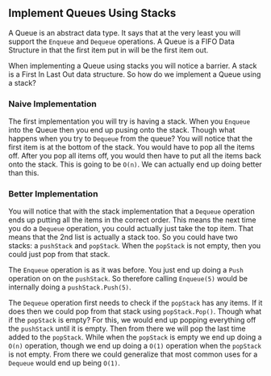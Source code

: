 ## Implement Queues Using Stacks

A Queue is an abstract data type. It says that at the very least you will support the `Enqueue` and `Dequeue` operations. A Queue is a FIFO Data Structure in that the first item put in will be the first item out.

When implementing a Queue using stacks you will notice a barrier. A stack is a First In Last Out data structure. So how do we implement a Queue using a stack?

### Naive Implementation
The first implementation you will try is having a stack. When you `Enqueue` into the Queue then you end up pusing onto the stack. Though what happens when you try to `Dequeue` from the queue? You will notice that the first item is at the bottom of the stack. You would have to pop all the items off. After you pop all items off, you would then have to put all the items back onto the stack. This is going to be  `O(n)`. We can actually end up doing better than this. 

### Better Implementation
You will notice that with the stack implementation that a `Dequeue` operation ends up putting all the items in the correct order. This means the next time you do a `Dequeue` operation, you could actually just take the top item. That means that the 2nd list is actually a stack too. So you could have two stacks: a `pushStack` and `popStack`. When the `popStack` is not empty, then you could just pop from that stack.

The `Enqueue` operation is as it was before.  You just end up doing a `Push` operation on on the `pushStack`. So therefore calling `Enqueue(5)` would be internally doing a `pushStack.Push(5)`.

The `Dequeue` operation first needs to check if the `popStack` has any items. If it does then we could pop from that stack using `popStack.Pop()`. Though what if the `popStack` is empty? For this, we would end up popping everything off the `pushStack` until it is empty. Then from there we will pop the last time added to the `popStack`. While when the `popStack` is empty we end up doing a `O(n)` operation, though we end up doing a `O(1)` operation when the `popStack` is not empty. From there we could generalize that most common uses for a `Dequeue` would end up being `O(1)`.
